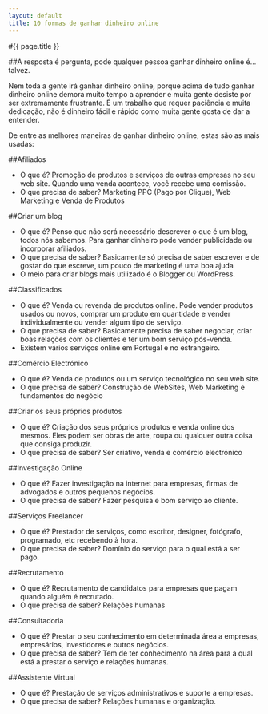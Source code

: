 ```yaml
---
layout: default
title: 10 formas de ganhar dinheiro online
---
```


#{{ page.title }}

##A resposta é pergunta, pode qualquer pessoa ganhar dinheiro online é... talvez.

Nem toda a gente irá ganhar dinheiro online, porque acima de tudo ganhar dinheiro online demora muito tempo a aprender e muita gente desiste por ser extremamente frustrante. É um trabalho que requer paciência e muita dedicação, não é dinheiro fácil e rápido como muita gente gosta de dar a entender.

De entre as melhores maneiras de ganhar dinheiro online, estas são as mais usadas:

##Afiliados

* O que é?
Promoção de produtos e serviços de outras empresas no seu web site. Quando uma venda acontece, você recebe uma comissão.
* O que precisa de saber?
Marketing PPC (Pago por Clique), Web Marketing e Venda de Produtos

##Criar um blog

* O que é?
Penso que não será necessário descrever o que é um blog, todos nós sabemos. Para ganhar dinheiro pode vender publicidade ou incorporar afiliados.
* O que precisa de saber?
Basicamente só precisa de saber escrever e de gostar do que escreve, um pouco de marketing é uma boa ajuda
* O meio para criar blogs mais utilizado é o Blogger ou WordPress.

##Classificados

* O que é?
Venda ou revenda de produtos online. Pode vender produtos usados ou novos, comprar um produto em quantidade e vender individualmente ou vender algum tipo de serviço.
* O que precisa de saber?
Basicamente precisa de saber negociar, criar boas relações com os clientes e ter um bom serviço pós-venda.
* Existem vários serviços online em Portugal e no estrangeiro.

##Comércio Electrónico

* O que é?
Venda de produtos ou um serviço tecnológico no seu web site.
* O que precisa de saber? 
Construção de WebSites, Web Marketing e fundamentos do negócio

##Criar os seus próprios produtos

* O que é?
Criação dos seus próprios produtos e venda online dos mesmos. Eles podem ser obras de arte, roupa ou qualquer outra coisa que consiga produzir.
* O que precisa de saber?
Ser criativo, venda e comércio electrónico

##Investigação Online

* O que é?
Fazer investigação na internet para empresas, firmas de advogados e outros pequenos negócios.
* O que precisa de saber?
Fazer pesquisa e bom serviço ao cliente.

##Serviços Freelancer

* O que é?
Prestador de serviços, como escritor, designer, fotógrafo, programado, etc recebendo à hora.
* O que precisa de saber?
Domínio do serviço para o qual está a ser pago.

##Recrutamento

* O que é?
Recrutamento de candidatos para empresas que pagam quando alguém é recrutado.
* O que precisa de saber?
Relações humanas

##Consultadoria

* O que é?
Prestar o seu conhecimento em determinada área a empresas, empresários, investidores e outros negócios.
* O que precisa de saber?
Tem de ter conhecimento na área para a qual está a prestar o serviço e relações humanas.

##Assistente Virtual

* O que é?
Prestação de serviços administrativos e suporte a empresas.
* O que precisa de saber?
Relações humanas e organização.
